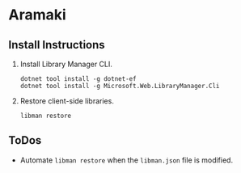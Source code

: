# Aramaki

## Install Instructions

1. Install Library Manager CLI.
    ```
    dotnet tool install -g dotnet-ef
    dotnet tool install -g Microsoft.Web.LibraryManager.Cli
    ```
1. Restore client-side libraries.
    ```
    libman restore
    ```

## ToDos

* Automate `libman restore` when the `libman.json` file is modified.
